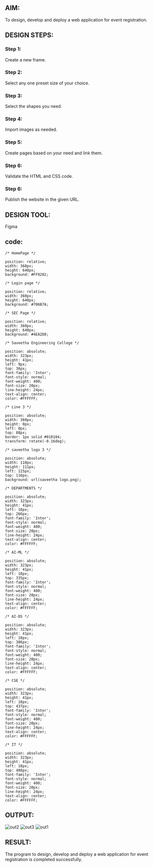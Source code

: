 ## AIM:
To design, develop and deploy a web application for event registration.

## DESIGN STEPS:

### Step 1:
Create a new frame.

### Step 2:
Select any one preset size of your choice.

### Step 3:
Select the shapes you need.

### Step 4:
Import images as needed.

### Step 5:
Create pages based on your need and link them.

### Step 6:

Validate the HTML and CSS code.

### Step 6:

Publish the website in the given URL.

## DESIGN TOOL:
Figma

## code:
```
/* HomePage */

position: relative;
width: 360px;
height: 640px;
background: #FF0202;

/* Login page */

position: relative;
width: 360px;
height: 640px;
background: #706B7A;

/* SEC Page */

position: relative;
width: 360px;
height: 640px;
background: #4EA2D0;

/* Saveetha Engineering College */

position: absolute;
width: 323px;
height: 41px;
left: 9px;
top: 36px;
font-family: 'Inter';
font-style: normal;
font-weight: 400;
font-size: 20px;
line-height: 24px;
text-align: center;
color: #FFFFFF;

/* Line 3 */

position: absolute;
width: 360px;
height: 0px;
left: 0px;
top: 88px;
border: 1px solid #010104;
transform: rotate(-0.16deg);

/* saveetha logo 3 */

position: absolute;
width: 110px;
height: 111px;
left: 125px;
top: 116px;
background: url(saveetha logo.png);

/* DEPARTMENTS */

position: absolute;
width: 323px;
height: 41px;
left: 18px;
top: 266px;
font-family: 'Inter';
font-style: normal;
font-weight: 400;
font-size: 20px;
line-height: 24px;
text-align: center;
color: #FFFFFF;

/* AI-ML */

position: absolute;
width: 323px;
height: 41px;
left: 18px;
top: 335px;
font-family: 'Inter';
font-style: normal;
font-weight: 400;
font-size: 20px;
line-height: 24px;
text-align: center;
color: #FFFFFF;

/* AI-DS */

position: absolute;
width: 323px;
height: 41px;
left: 18px;
top: 386px;
font-family: 'Inter';
font-style: normal;
font-weight: 400;
font-size: 20px;
line-height: 24px;
text-align: center;
color: #FFFFFF;

/* CSE */

position: absolute;
width: 323px;
height: 41px;
left: 18px;
top: 437px;
font-family: 'Inter';
font-style: normal;
font-weight: 400;
font-size: 20px;
line-height: 24px;
text-align: center;
color: #FFFFFF;

/* IT */

position: absolute;
width: 323px;
height: 41px;
left: 18px;
top: 488px;
font-family: 'Inter';
font-style: normal;
font-weight: 400;
font-size: 20px;
line-height: 24px;
text-align: center;
color: #FFFFFF;

```
## OUTPUT:
![out2](https://github.com/Kathir-2703/FWAD-EXP-9/assets/64436376/f721fb9d-72df-4c36-b2ec-8aef4b674729)
![out3](https://github.com/Kathir-2703/FWAD-EXP-9/assets/64436376/be98096d-cc20-4f9a-9584-5ae59ff21cd7)
![out1](https://github.com/Kathir-2703/FWAD-EXP-9/assets/64436376/9c880410-5058-4944-80d2-b0ae12ae3643)

## RESULT:
The program to design, develop and deploy a web application for event registration is completed successfully.
